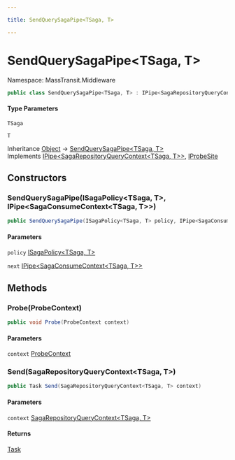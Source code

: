```yaml
---

title: SendQuerySagaPipe<TSaga, T>

---
```


# SendQuerySagaPipe\<TSaga, T\>

Namespace: MassTransit.Middleware

```csharp
public class SendQuerySagaPipe<TSaga, T> : IPipe<SagaRepositoryQueryContext<TSaga, T>>, IProbeSite
```

#### Type Parameters

`TSaga`<br/>

`T`<br/>

Inheritance [Object](https://learn.microsoft.com/en-us/dotnet/api/system.object) → [SendQuerySagaPipe\<TSaga, T\>](../masstransit-middleware/sendquerysagapipe-2)<br/>
Implements [IPipe\<SagaRepositoryQueryContext\<TSaga, T\>\>](../../masstransit-abstractions/masstransit/ipipe-1), [IProbeSite](../../masstransit-abstractions/masstransit/iprobesite)

## Constructors

### **SendQuerySagaPipe(ISagaPolicy\<TSaga, T\>, IPipe\<SagaConsumeContext\<TSaga, T\>\>)**

```csharp
public SendQuerySagaPipe(ISagaPolicy<TSaga, T> policy, IPipe<SagaConsumeContext<TSaga, T>> next)
```

#### Parameters

`policy` [ISagaPolicy\<TSaga, T\>](../../masstransit-abstractions/masstransit/isagapolicy-2)<br/>

`next` [IPipe\<SagaConsumeContext\<TSaga, T\>\>](../../masstransit-abstractions/masstransit/ipipe-1)<br/>

## Methods

### **Probe(ProbeContext)**

```csharp
public void Probe(ProbeContext context)
```

#### Parameters

`context` [ProbeContext](../../masstransit-abstractions/masstransit/probecontext)<br/>

### **Send(SagaRepositoryQueryContext\<TSaga, T\>)**

```csharp
public Task Send(SagaRepositoryQueryContext<TSaga, T> context)
```

#### Parameters

`context` [SagaRepositoryQueryContext\<TSaga, T\>](../masstransit-saga/sagarepositoryquerycontext-2)<br/>

#### Returns

[Task](https://learn.microsoft.com/en-us/dotnet/api/system.threading.tasks.task)<br/>
